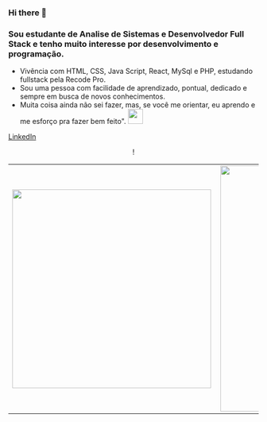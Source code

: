 ### Hi there 👋
### Sou estudante de Analise de Sistemas e Desenvolvedor Full Stack e tenho muito interesse por desenvolvimento e programação.
- Vivência com HTML, CSS, Java Script, React, MySql e PHP, estudando fullstack pela Recode Pro.
- Sou uma pessoa com facilidade de aprendizado, pontual, dedicado e sempre em busca de novos conhecimentos.
- Muita coisa ainda não sei fazer, mas, se você me orientar, eu aprendo e me esforço pra fazer bem feito". 
 <img src="https://raw.githubusercontent.com/iampavangandhi/iampavangandhi/master/gifs/Hi.gif" width="30px"></h2>

 [LinkedIn](https://www.linkedin.com/in/edson-oliver) 










<!--
**EdsonOliveiraSilva/EdsonOliveiraSilva** is a ✨ _special_ ✨ repository because its `README.md` (this file) appears on your GitHub profile.

Here are some ideas to get you started:

- 🔭 I’m currently working on ...
- 🌱 I’m currently learning ...
- 👯 I’m looking to collaborate on ...
- 🤔 I’m looking for help with ...
- 💬 Ask me about ...
- 📫 How to reach me: ...
- 😄 Pronouns: ...
- ⚡ Fun fact: ...
-->
<center>
<table>
    <tr>!
        <td><img width="400px" align="left" src="https://github-readme-stats.vercel.app/api/top-langs/?username=EdsonOliveiraSilva&hide=html&layout=compact&theme=tokyonight" /></td>
        <td><img width="495px" align="left" src="https://github-readme-stats.vercel.app/api?username=EdsonOliveiraSilva&theme=radical"/></td>
    </tr>   
</table>
</center>  
